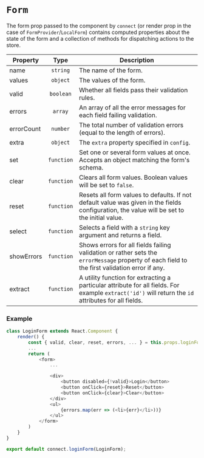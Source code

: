 # `Form`

The form prop passed to the component by `connect` (or render prop in the case of `FormProvider`/`LocalForm`) contains computed properties about the state of the form and a collection of methods for dispatching actions to the store.

| Property   |    Type    | Description                                                                                                                                          |
|------------|:----------:|------------------------------------------------------------------------------------------------------------------------------------------------------|
| name       |  `string`  | The name of the form.                                                                                                                                |
| values     |  `object`  | The values of the form.                                                                                                                              |
| valid      |  `boolean` | Whether all fields pass their validation rules.                                                                                                      |
| errors     |   `array`  | An array of all the error messages for each field failing validation.                                                                                |
| errorCount |  `number`  | The total number of validation errors (equal to the length of errors).                                                                               |
| extra      |  `object`  | The `extra` property specified in `config`.                                                                                                          |
| set        | `function` | Set one or several form values at once. Accepts an object matching the form's schema.                                                                |
| clear      | `function` | Clears all form values. Boolean values will be set to `false`.                                                                                       |
| reset      | `function` | Resets all form values to defaults. If not default value was given in the fields configuration, the value will be set to the initial value.          |
| select     | `function` | Selects a field with a `string` key argument and returns a field.                                                                                    |
| showErrors | `function` | Shows errors for all fields failing validation or rather sets the `errorMessage` property of each field to the first validation error if any.        |
| extract    | `function` | A utility function for extracting a particular attribute for all fields. For example `extract('id')` will return the `id` attributes for all fields. |

### Example

```javascript
class LoginForm extends React.Component {
    render() {
        const { valid, clear, reset, errors, ... } = this.props.loginForm;
        ...
        return (
            <form>
                ...

                <div>
                    <button disabled={!valid}>Login</button>
                    <button onClick={reset}>Reset</button>
                    <button onClick={clear}>Clear</button>
                </div>
                <ul>
                    {errors.map(err => (<li>{err}</li>))}
                </ul>
            </form>
        )
    }
}

export default connect.loginForm(LoginForm);
```